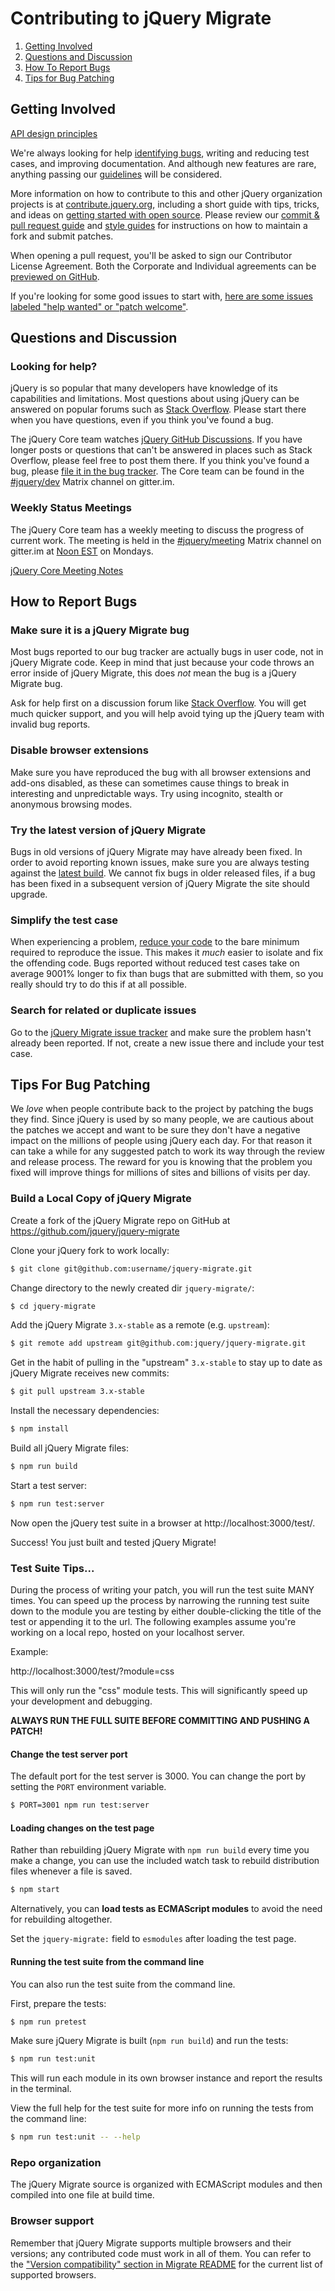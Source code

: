 # Contributing to jQuery Migrate

1. [Getting Involved](#getting-involved)
2. [Questions and Discussion](#questions-and-discussion)
3. [How To Report Bugs](#how-to-report-bugs)
4. [Tips for Bug Patching](#tips-for-bug-patching)


## Getting Involved

[API design principles](https://github.com/jquery/jquery/wiki/API-design-guidelines)

We're always looking for help [identifying bugs](#how-to-report-bugs), writing and reducing test cases, and improving documentation. And although new features are rare, anything passing our [guidelines](https://github.com/jquery/jquery/wiki/Adding-new-features) will be considered.

More information on how to contribute to this and other jQuery organization projects is at [contribute.jquery.org](https://contribute.jquery.org), including a short guide with tips, tricks, and ideas on [getting started with open source](https://contribute.jquery.org/open-source/). Please review our [commit & pull request guide](https://contribute.jquery.org/commits-and-pull-requests/) and [style guides](https://contribute.jquery.org/style-guide/) for instructions on how to maintain a fork and submit patches.

When opening a pull request, you'll be asked to sign our Contributor License Agreement. Both the Corporate and Individual agreements can be [previewed on GitHub](https://github.com/openjs-foundation/easycla).

If you're looking for some good issues to start with, [here are some issues labeled "help wanted" or "patch welcome"](https://github.com/jquery/jquery-migrate/issues?q=is%3Aissue+is%3Aopen+label%3A%22help+wanted%22%2C%22Patch+Welcome%22).

## Questions and Discussion

### Looking for help?

jQuery is so popular that many developers have knowledge of its capabilities and limitations. Most questions about using jQuery can be answered on popular forums such as [Stack Overflow](https://stackoverflow.com). Please start there when you have questions, even if you think you've found a bug.

The jQuery Core team watches [jQuery GitHub Discussions](https://github.com/jquery/jquery/discussions). If you have longer posts or questions that can't be answered in places such as Stack Overflow, please feel free to post them there. If you think you've found a bug, please [file it in the bug tracker](#how-to-report-bugs). The Core team can be found in the [#jquery/dev](https://matrix.to/#/#jquery_dev:gitter.im) Matrix channel on gitter.im.

### Weekly Status Meetings

The jQuery Core team has a weekly meeting to discuss the progress of current work. The meeting is held in the [#jquery/meeting](hhttps://matrix.to/#/#jquery_meeting:gitter.im) Matrix channel on gitter.im at [Noon EST](https://www.timeanddate.com/worldclock/fixedtime.html?month=10&day=7&year=2024&hour=12&min=0&sec=0&p1=43) on Mondays.

[jQuery Core Meeting Notes](https://meetings.jquery.org/category/core/)


## How to Report Bugs

### Make sure it is a jQuery Migrate bug

Most bugs reported to our bug tracker are actually bugs in user code, not in jQuery Migrate code. Keep in mind that just because your code throws an error inside of jQuery Migrate, this does *not* mean the bug is a jQuery Migrate bug.

Ask for help first on a discussion forum like [Stack Overflow](https://stackoverflow.com/). You will get much quicker support, and you will help avoid tying up the jQuery team with invalid bug reports.

### Disable browser extensions

Make sure you have reproduced the bug with all browser extensions and add-ons disabled, as these can sometimes cause things to break in interesting and unpredictable ways. Try using incognito, stealth or anonymous browsing modes.

### Try the latest version of jQuery Migrate

Bugs in old versions of jQuery Migrate may have already been fixed. In order to avoid reporting known issues, make sure you are always testing against the [latest build](https://releases.jquery.com/git/jquery-migrate-3.x-git.js). We cannot fix bugs in older released files, if a bug has been fixed in a subsequent version of jQuery Migrate the site should upgrade.

### Simplify the test case

When experiencing a problem, [reduce your code](https://webkit.org/test-case-reduction/) to the bare minimum required to reproduce the issue. This makes it *much* easier to isolate and fix the offending code. Bugs reported without reduced test cases take on average 9001% longer to fix than bugs that are submitted with them, so you really should try to do this if at all possible.

### Search for related or duplicate issues

Go to the [jQuery Migrate issue tracker](https://github.com/jquery/jquery-migrate/issues) and make sure the problem hasn't already been reported. If not, create a new issue there and include your test case.


## Tips For Bug Patching

We *love* when people contribute back to the project by patching the bugs they find. Since jQuery is used by so many people, we are cautious about the patches we accept and want to be sure they don't have a negative impact on the millions of people using jQuery each day. For that reason it can take a while for any suggested patch to work its way through the review and release process. The reward for you is knowing that the problem you fixed will improve things for millions of sites and billions of visits per day.

### Build a Local Copy of jQuery Migrate

Create a fork of the jQuery Migrate repo on GitHub at https://github.com/jquery/jquery-migrate

Clone your jQuery fork to work locally:

```bash
$ git clone git@github.com:username/jquery-migrate.git
```

Change directory to the newly created dir `jquery-migrate/`:

```bash
$ cd jquery-migrate
```

Add the jQuery Migrate `3.x-stable` as a remote (e.g. `upstream`):

```bash
$ git remote add upstream git@github.com:jquery/jquery-migrate.git
```

Get in the habit of pulling in the "upstream" `3.x-stable` to stay up to date as jQuery Migrate receives new commits:

```bash
$ git pull upstream 3.x-stable
```

Install the necessary dependencies:

```bash
$ npm install
```

Build all jQuery Migrate files:

```bash
$ npm run build
```

Start a test server:

```bash
$ npm run test:server
```

Now open the jQuery test suite in a browser at http://localhost:3000/test/.

Success! You just built and tested jQuery Migrate!

### Test Suite Tips...

During the process of writing your patch, you will run the test suite MANY times. You can speed up the process by narrowing the running test suite down to the module you are testing by either double-clicking the title of the test or appending it to the url. The following examples assume you're working on a local repo, hosted on your localhost server.

Example:

http://localhost:3000/test/?module=css

This will only run the "css" module tests. This will significantly speed up your development and debugging.

**ALWAYS RUN THE FULL SUITE BEFORE COMMITTING AND PUSHING A PATCH!**

#### Change the test server port

The default port for the test server is 3000. You can change the port by setting the `PORT` environment variable.

```bash
$ PORT=3001 npm run test:server
```

#### Loading changes on the test page

Rather than rebuilding jQuery Migrate with `npm run build` every time you make a change, you can use the included watch task to rebuild distribution files whenever a file is saved.

```bash
$ npm start
```

Alternatively, you can **load tests as ECMAScript modules** to avoid the need for rebuilding altogether.

Set the `jquery-migrate:` field to `esmodules` after loading the test page.

#### Running the test suite from the command line

You can also run the test suite from the command line.

First, prepare the tests:

```bash
$ npm run pretest
```

Make sure jQuery Migrate is built (`npm run build`) and run the tests:

```bash
$ npm run test:unit
```

This will run each module in its own browser instance and report the results in the terminal.

View the full help for the test suite for more info on running the tests from the command line:

```bash
$ npm run test:unit -- --help
```

### Repo organization

The jQuery Migrate source is organized with ECMAScript modules and then compiled into one file at build time.

### Browser support

Remember that jQuery Migrate supports multiple browsers and their versions; any contributed code must work in all of them. You can refer to the ["Version compatibility" section in Migrate README](https://github.com/jquery/jquery-migrate/blob/main/README.md#version-compatibility) for the current list of supported browsers.
